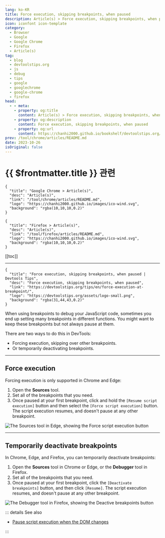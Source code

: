 ```yaml
---
lang: ko-KR
title: Force execution, skipping breakpoints, when paused
description: Article(s) > Force execution, skipping breakpoints, when paused
icon: iconfont icon-template
category: 
  - Browser
  - Google
  - Google Chrome
  - Firefox
  - Article(s)
tag: 
  - blog
  - devtoolstips.org
  - js
  - debug
  - tips
  - google
  - googlechrome
  - google-chrome
  - firefox
head:
  - - meta:
    - property: og:title
      content: Article(s) > Force execution, skipping breakpoints, when paused
    - property: og:description
      content: Force execution, skipping breakpoints, when paused
    - property: og:url
      content: https://chanhi2000.github.io/bookshelf/devtoolstips.org/force-execution-at-breakpoint.html
prev: /tool/chrome/articles/README.md
date: 2023-10-26
isOriginal: false
---
```


# {{ $frontmatter.title }} 관련

```component VPCard
{
  "title": "Google Chrome > Article(s)",
  "desc": "Article(s)",
  "link": "/tool/chrome/articles/README.md",
  "logo": "https://chanhi2000.github.io/images/ico-wind.svg",
  "background": "rgba(10,10,10,0.2)"
}
```

```component VPCard
{
  "title": "Firefox > Article(s)",
  "desc": "Article(s)",
  "link": "/tool/firefox/articles/README.md",
  "logo": "https://chanhi2000.github.io/images/ico-wind.svg",
  "background": "rgba(10,10,10,0.2)"
}
```

[[toc]]

---

```component VPCard
{
  "title": "Force execution, skipping breakpoints, when paused | Devtools Tips",
  "desc": "Force execution, skipping breakpoints, when paused",
  "link": "https://devtoolstips.org/tips/en/force-execution-at-breakpoint/",
  "logo": "https://devtoolstips.org/assets/logo-small.png",
  "background": "rgba(31,44,43,0.2)"
}
```

When using breakpoints to debug your JavaScript code, sometimes you end up setting many breakpoints in different functions. You might want to keep these breakpoints but not always pause at them.

There are two ways to do this in DevTools:

- Forcing execution, skipping over other breakpoints.
- Or temporarily deactivating breakpoints.

---

## Force execution

Forcing execution is only supported in <FontIcon icon="fa-brands fa-chrome"/>Chrome and <FontIcon icon="fa-brands fa-edge"/>Edge:

1. Open the **Sources** tool.
2. Set all of the breakpoints that you need.
3. Once paused at your first breakpoint, click and hold the <FontIcon icon="iconfont icon-select"/>`[Resume script execution]` button and then select the <FontIcon icon="iconfont icon-select"/>`[Force script execution]` button. The script execution resumes, and doesn't pause at any other breakpoint.

![The Sources tool in Edge, showing the Force script execution button](https://devtoolstips.org/assets/img/force-execution-at-breakpoint-edge.png)

---

## Temporarily deactivate breakpoints

In <FontIcon icon="fa-brands fa-chrome"/>Chrome, <FontIcon icon="fa-brands fa-edge"/>Edge, and <FontIcon icon="fa-brands fa-firefox-browser"/>Firefox, you can temporarily deactivate breakpoints:

1. Open the **Sources** tool in Chrome or Edge, or the **Debugger** tool in Firefox.
2. Set all of the breakpoints that you need.
3. Once paused at your first breakpoint, click the <FontIcon icon="iconfont icon-select"/>`[Deactivate breakpoints]` button, and then click <FontIcon icon="iconfont icon-select"/>`[Resume]`. The script execution resumes, and doesn't pause at any other breakpoint.

![The Debugger tool in <FontIcon icon="fa-brands fa-firefox-browser"/>Firefox, showing the Deactive breakpoints button](https://devtoolstips.org/assets/img/force-execution-at-breakpoint-firefox.png)

::: details See also

- [Pause script execution when the DOM changes](https://devtoolstips.org/tips/en/break-on-dom-changes) <!-- TODO: add VPCard -->

:::
